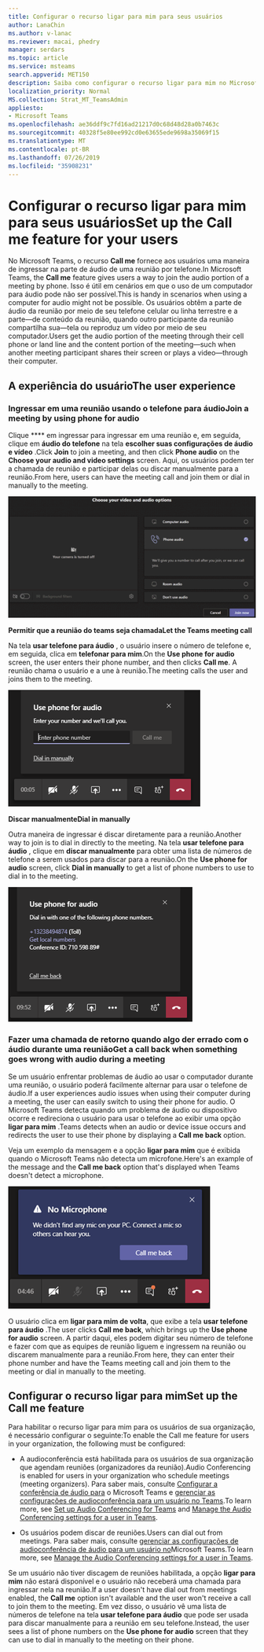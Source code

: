 ```yaml
---
title: Configurar o recurso ligar para mim para seus usuários
author: LanaChin
ms.author: v-lanac
ms.reviewer: macai, phedry
manager: serdars
ms.topic: article
ms.service: msteams
search.appverid: MET150
description: Saiba como configurar o recurso ligar para mim no Microsoft Teams para que os usuários possam ingressar na parte de áudio por telefone em cenários em que o uso do computador para áudio pode não ser possível.
localization_priority: Normal
MS.collection: Strat_MT_TeamsAdmin
appliesto:
- Microsoft Teams
ms.openlocfilehash: ae36ddf9c7fd16ad21217d0c68d48d28a0b7463c
ms.sourcegitcommit: 40328f5e80ee992cd0e63655ede9698a35069f15
ms.translationtype: MT
ms.contentlocale: pt-BR
ms.lasthandoff: 07/26/2019
ms.locfileid: "35908231"
---
```

# <a name="set-up-the-call-me-feature-for-your-users"></a><span data-ttu-id="14245-103">Configurar o recurso ligar para mim para seus usuários</span><span class="sxs-lookup"><span data-stu-id="14245-103">Set up the Call me feature for your users</span></span>

<span data-ttu-id="14245-104">No Microsoft Teams, o recurso **Call me** fornece aos usuários uma maneira de ingressar na parte de áudio de uma reunião por telefone.</span><span class="sxs-lookup"><span data-stu-id="14245-104">In Microsoft Teams, the **Call me** feature gives users a way to join the audio portion of a meeting by phone.</span></span> <span data-ttu-id="14245-105">Isso é útil em cenários em que o uso de um computador para áudio pode não ser possível.</span><span class="sxs-lookup"><span data-stu-id="14245-105">This is handy in scenarios when using a computer for audio might not be possible.</span></span> <span data-ttu-id="14245-106">Os usuários obtêm a parte de áudio da reunião por meio de seu telefone celular ou linha terrestre e a parte&mdash;de conteúdo da reunião, quando outro participante da reunião compartilha sua&mdash;tela ou reproduz um vídeo por meio de seu computador.</span><span class="sxs-lookup"><span data-stu-id="14245-106">Users get the audio portion of the meeting through their cell phone or land line and the content portion of the meeting&mdash;such when another meeting participant shares their screen or plays a video&mdash;through their computer.</span></span>

## <a name="the-user-experience"></a><span data-ttu-id="14245-107">A experiência do usuário</span><span class="sxs-lookup"><span data-stu-id="14245-107">The user experience</span></span>

### <a name="join-a-meeting-by-using-phone-for-audio"></a><span data-ttu-id="14245-108">Ingressar em uma reunião usando o telefone para áudio</span><span class="sxs-lookup"><span data-stu-id="14245-108">Join a meeting by using phone for audio</span></span>

<span data-ttu-id="14245-109">Clique \*\*\*\* em ingressar para ingressar em uma reunião e, em seguida, clique em **áudio do telefone** na tela **escolher suas configurações de áudio e vídeo** .</span><span class="sxs-lookup"><span data-stu-id="14245-109">Click **Join** to join a meeting, and then click **Phone audio** on the  **Choose your audio and video settings** screen.</span></span> <span data-ttu-id="14245-110">Aqui, os usuários podem ter a chamada de reunião e participar delas ou discar manualmente para a reunião.</span><span class="sxs-lookup"><span data-stu-id="14245-110">From here, users can have the meeting call and join them or dial in manually to the meeting.</span></span>

![Captura de tela da opção áudio do telefone](media/set-up-the-call-me-feature-for-your-users-phone-audio.png)

<span data-ttu-id="14245-112">**Permitir que a reunião do teams seja chamada**</span><span class="sxs-lookup"><span data-stu-id="14245-112">**Let the Teams meeting call**</span></span>

<span data-ttu-id="14245-113">Na tela **usar telefone para áudio** , o usuário insere o número de telefone e, em seguida, clica em **telefonar para mim**.</span><span class="sxs-lookup"><span data-stu-id="14245-113">On the **Use phone for audio** screen, the user enters their phone number, and then clicks **Call me**.</span></span> <span data-ttu-id="14245-114">A reunião chama o usuário e a une à reunião.</span><span class="sxs-lookup"><span data-stu-id="14245-114">The meeting calls the user and joins them to the meeting.</span></span>

![Captura de tela da opção ligar para mim na tela usar telefone para áudio](media/set-up-the-call-me-feature-for-your-users-call-me.png)

<span data-ttu-id="14245-116">**Discar manualmente**</span><span class="sxs-lookup"><span data-stu-id="14245-116">**Dial in manually**</span></span>

<span data-ttu-id="14245-117">Outra maneira de ingressar é discar diretamente para a reunião.</span><span class="sxs-lookup"><span data-stu-id="14245-117">Another way to join is to dial in directly to the meeting.</span></span> <span data-ttu-id="14245-118">Na tela **usar telefone para áudio** , clique em **discar manualmente** para obter uma lista de números de telefone a serem usados para discar para a reunião.</span><span class="sxs-lookup"><span data-stu-id="14245-118">On the **Use phone for audio** screen, click **Dial in manually** to get a list of phone numbers to use to dial in to the meeting.</span></span>

![Captura de tela da opção discar manualmente](media/set-up-the-call-me-feature-for-your-users-dial-in.png)

### <a name="get-a-call-back-when-something-goes-wrong-with-audio-during-a-meeting"></a><span data-ttu-id="14245-120">Fazer uma chamada de retorno quando algo der errado com o áudio durante uma reunião</span><span class="sxs-lookup"><span data-stu-id="14245-120">Get a call back when something goes wrong with audio during a meeting</span></span>

<span data-ttu-id="14245-121">Se um usuário enfrentar problemas de áudio ao usar o computador durante uma reunião, o usuário poderá facilmente alternar para usar o telefone de áudio.</span><span class="sxs-lookup"><span data-stu-id="14245-121">If a user experiences audio issues when using their computer during a meeting, the user can easily switch to using their phone for audio.</span></span> <span data-ttu-id="14245-122">O Microsoft Teams detecta quando um problema de áudio ou dispositivo ocorre e redireciona o usuário para usar o telefone ao exibir uma opção **ligar para mim** .</span><span class="sxs-lookup"><span data-stu-id="14245-122">Teams detects when an audio or device issue occurs and redirects the user to use their phone by displaying a **Call me back** option.</span></span>

<span data-ttu-id="14245-123">Veja um exemplo da mensagem e a opção **ligar para mim** que é exibida quando o Microsoft Teams não detecta um microfone.</span><span class="sxs-lookup"><span data-stu-id="14245-123">Here's an example of the message and the **Call me back** option that's displayed when Teams doesn't detect a microphone.</span></span>

![Captura de tela da opção ligar para fazer chamadas](media/set-up-the-call-me-feature-for-your-users-no-mic.PNG)

<span data-ttu-id="14245-125">O usuário clica em **ligar para mim de volta**, que exibe a tela **usar telefone para áudio** .</span><span class="sxs-lookup"><span data-stu-id="14245-125">The user clicks **Call me back**, which brings up the **Use phone for audio** screen.</span></span> <span data-ttu-id="14245-126">A partir daqui, eles podem digitar seu número de telefone e fazer com que as equipes de reunião liguem e ingressem na reunião ou discarem manualmente para a reunião.</span><span class="sxs-lookup"><span data-stu-id="14245-126">From here, they can enter their phone number and have the Teams meeting call and join them to the meeting or dial in manually to the meeting.</span></span>

## <a name="set-up-the-call-me-feature"></a><span data-ttu-id="14245-127">Configurar o recurso ligar para mim</span><span class="sxs-lookup"><span data-stu-id="14245-127">Set up the Call me feature</span></span>

<span data-ttu-id="14245-128">Para habilitar o recurso ligar para mim para os usuários de sua organização, é necessário configurar o seguinte:</span><span class="sxs-lookup"><span data-stu-id="14245-128">To enable the Call me feature for users in your organization, the following must be configured:</span></span>

- <span data-ttu-id="14245-129">A audioconferência está habilitada para os usuários de sua organização que agendam reuniões (organizadores da reunião).</span><span class="sxs-lookup"><span data-stu-id="14245-129">Audio Conferencing is enabled for users in your organization who schedule meetings (meeting organizers).</span></span> <span data-ttu-id="14245-130">Para saber mais, consulte [Configurar a conferência de áudio para](set-up-audio-conferencing-in-teams.md) o Microsoft Teams e [gerenciar as configurações de audioconferência para um usuário no Teams](manage-the-audio-conferencing-settings-for-a-user-in-teams.md).</span><span class="sxs-lookup"><span data-stu-id="14245-130">To learn more, see [Set up Audio Conferencing for Teams](set-up-audio-conferencing-in-teams.md) and [Manage the Audio Conferencing settings for a user in Teams](manage-the-audio-conferencing-settings-for-a-user-in-teams.md).</span></span>

- <span data-ttu-id="14245-131">Os usuários podem discar de reuniões.</span><span class="sxs-lookup"><span data-stu-id="14245-131">Users can dial out from meetings.</span></span> <span data-ttu-id="14245-132">Para saber mais, consulte [gerenciar as configurações de audioconferência de áudio para um usuário no](manage-the-audio-conferencing-settings-for-a-user-in-teams.md)Microsoft Teams.</span><span class="sxs-lookup"><span data-stu-id="14245-132">To learn more, see [Manage the Audio Conferencing settings for a user in Teams](manage-the-audio-conferencing-settings-for-a-user-in-teams.md).</span></span>

<span data-ttu-id="14245-133">Se um usuário não tiver discagem de reuniões habilitada, a opção **ligar para mim** não estará disponível e o usuário não receberá uma chamada para ingressar nela na reunião.</span><span class="sxs-lookup"><span data-stu-id="14245-133">If a user doesn't have dial out from meetings enabled, the **Call me** option isn't available and the user won't receive a call to join them to the meeting.</span></span> <span data-ttu-id="14245-134">Em vez disso, o usuário vê uma lista de números de telefone na tela **usar telefone para áudio** que pode ser usada para discar manualmente para a reunião em seu telefone.</span><span class="sxs-lookup"><span data-stu-id="14245-134">Instead, the user sees a list of phone numbers on the **Use phone for audio** screen that they can use to dial in manually to the meeting on their phone.</span></span>
